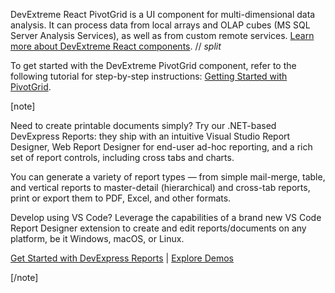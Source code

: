 DevExtreme React PivotGrid is a UI component for multi-dimensional data analysis. It can process data from local arrays and OLAP cubes (MS SQL Server Analysis Services), as well as from custom remote services. [Learn more about DevExtreme React components](/Documentation/Guide/React_Components/DevExtreme_React_Components/).
// _split_

To get started with the DevExtreme PivotGrid component, refer to the following tutorial for step-by-step instructions: [Getting Started with PivotGrid](/Documentation/Guide/UI_Components/PivotGrid/Getting_Started_with_PivotGrid/).

[note]

Need to create printable documents simply? Try our .NET-based DevExpress Reports: they ship with an intuitive Visual Studio Report Designer, Web Report Designer for end-user ad-hoc reporting, and a rich set of report controls, including cross tabs and charts.

You can generate a variety of report types — from simple mail-merge, table, and vertical reports to master-detail (hierarchical) and cross-tab reports, print or export them to PDF, Excel, and other formats.

Develop using VS Code? Leverage the capabilities of a brand new VS Code Report Designer extension to create and edit reports/documents on any platform, be it Windows, macOS, or Linux.

[Get Started with DevExpress Reports](https://docs.devexpress.com/XtraReports/9814/web-reporting) | [Explore Demos](https://www.devexpress.com/Support/Demos/#reporting)

[/note]